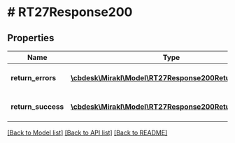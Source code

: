 # # RT27Response200

## Properties

Name | Type | Description | Notes
------------ | ------------- | ------------- | -------------
**return_errors** | [**\cbdesk\Mirakl\Model\RT27Response200ReturnErrors[]**](RT27Response200ReturnErrors.md) | Returns update errors | [optional]
**return_success** | [**\cbdesk\Mirakl\Model\RT27Response200ReturnSuccess[]**](RT27Response200ReturnSuccess.md) | Returns update success | [optional]

[[Back to Model list]](../../README.md#models) [[Back to API list]](../../README.md#endpoints) [[Back to README]](../../README.md)
